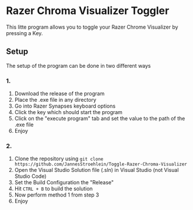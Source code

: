 # Razer Chroma Visualizer Toggler

This litte program allows you to toggle your Razer Chrome Visualizer by pressing a Key.

## Setup
The setup of the program can be done in two different ways

### 1.
1. Download the release of the program
2. Place the .exe file in any directory
3. Go into Razer Synapses keyboard options
4. Click the key which should start the program
5. Click on the "execute program" tab and set the value to the path of the .exe file
6. Enjoy

### 2.
1. Clone the repository using `git clone https://github.com/JannesStroehlein/Toggle-Razer-Chroma-Visualizer`
2. Open the Visual Studio Solution file (.sln) in Visual Studio (not Visual Studio Code)
3. Set the Build Configuration the "Release"
4. Hit `CTRL + B` to build the solution
5. Now perform method 1 from step 3
5. Enjoy
